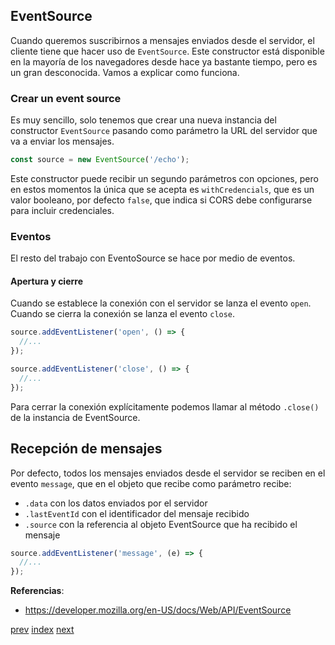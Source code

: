 ## EventSource

Cuando queremos suscribirnos a mensajes enviados desde el servidor, el cliente tiene que hacer uso de `EventSource`.
Este constructor está disponible en la mayoría de los navegadores desde hace ya bastante tiempo, pero es un
gran desconocida. Vamos a explicar como funciona.

### Crear un event source

Es muy sencillo, solo tenemos que crear una nueva instancia del constructor `EventSource` pasando como parámetro
la URL del servidor que va a enviar los mensajes.

```js
const source = new EventSource('/echo');
```

Este constructor puede recibir un segundo parámetros con opciones, pero en estos momentos la única que se acepta es
`withCredencials`, que es un valor booleano, por defecto `false`, que indica si CORS debe configurarse para incluir 
credenciales.

### Eventos

El resto del trabajo con EventoSource se hace por medio de eventos.

#### Apertura y cierre

Cuando se establece la conexión con el servidor se lanza el evento `open`. Cuando se cierra la conexión se lanza
el evento `close`.

```js
source.addEventListener('open', () => {
  //...
});

source.addEventListener('close', () => {
  //...
});
```

Para cerrar la conexión explícitamente podemos llamar al método  `.close()` de la instancia de EventSource.

## Recepción de mensajes

Por defecto, todos los mensajes enviados desde el servidor se reciben en el evento `message`, que en el objeto que
recibe como parámetro recibe:

- `.data` con los datos enviados por el servidor
- `.lastEventId` con el identificador del mensaje recibido
- `.source` con la referencia al objeto EventSource que ha recibido el mensaje

```js
source.addEventListener('message', (e) => {
  //...
});
```

**Referencias**:

- https://developer.mozilla.org/en-US/docs/Web/API/EventSource

[prev](CH-05.md) [index](README.md) [next](CH-07.md)